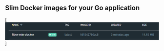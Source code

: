 ## Slim Docker images for your Go application

[![Product Name Screen Shot][product-screenshot]]

[product-screenshot]: images/ss.png
